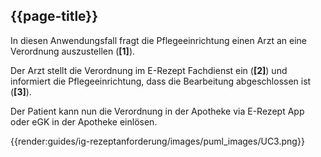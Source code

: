 ## {{page-title}}

In diesen Anwendungsfall fragt die Pflegeeinrichtung einen Arzt an eine Verordnung auszustellen (**[1]**).

Der Arzt stellt die Verordnung im E-Rezept Fachdienst ein (**[2]**) und informiert die Pflegeeinrichtung, dass die Bearbeitung abgeschlossen ist (**[3]**).

Der Patient kann nun die Verordnung in der Apotheke via E-Rezept App oder eGK in der Apotheke einlösen.

{{render:guides/ig-rezeptanforderung/images/puml_images/UC3.png}}
